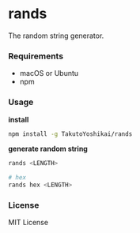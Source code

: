 # rands
The random string generator.

### Requirements
* macOS or Ubuntu
* npm

### Usage
**install**
```bash
npm install -g TakutoYoshikai/rands
```

**generate random string**
```bash
rands <LENGTH>

# hex
rands hex <LENGTH>
```

### License
MIT License
